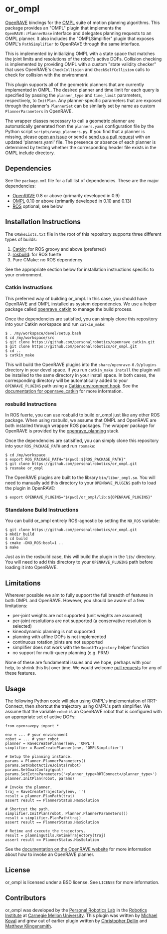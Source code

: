 # or_ompl

[OpenRAVE](http://openrave.org/) bindings for the
[OMPL](http://ompl.kavrakilab.org/) suite of motion planning algorithms. This
package provides an "OMPL" plugin that implements the `OpenRAVE::PlannerBase`
interface and delegates planning requests to an OMPL planner. It also includes
the "OMPLSimplifier" plugin that exposes OMPL's `PathSimplifier` to OpenRAVE
through the same interface.

This is implemented by initializing OMPL with a state space that matches the
joint limits and resolutions of the robot's active DOFs. Collision checking
is implemented by providing OMPL with a custom "state validity checker"
that uses OpenRAVE's `CheckCollision` and `CheckSelfCollision` calls to check
for collision with the environment.

This plugin supports all of the geometric planners that are currently
implemented in OMPL. The desired planner and time limit for each query is
specified by passing the `planner_type` and `time_limit` parameters,
respectively, to `InitPlan`. Any planner-specific parameters that are exposed
through the planner's `PlannerSet` can be similarly set by name as custom
`PlannerParameters` in OpenRAVE.

The wrapper classes necessary to call a geometric
planner are automatically generated from the `planners.yaml` configuration file
by the Python script `scripts/wrap_planners.py`. If you find that a planner is
missing, please [open an
issue](https://github.com/personalrobotics/or_ompl/issues/new) or send a [send
us a pull request](https://github.com/personalrobotics/or_ompl/compare/) with
an updated 'planners.yaml' file. The presence or absence of each planner is
determined by testing whether the corresponding header file exists in the OMPL
include directory.

## Dependencies

See the `package.xml` file for a full list of dependencies. These are the major
dependencies:

 - [OpenRAVE](http://openrave.org/) 0.8 or above (primarily developed in 0.9)
 - [OMPL](http://ompl.kavrakilab.org/) 0.10 or above (primarily developed in 0.10 and 0.13)
 - [ROS](http://ros.org/) optional, see below

## Installation Instructions

The `CMakeLists.txt` file in the root of this repository supports three
different types of builds:

1. [Catkin](http://wiki.ros.org/catkin): for ROS groovy and above (preferred)
2. [rosbuild](http://wiki.ros.org/rosbuild): for ROS fuerte
3. Pure CMake: no ROS dependency

See the appropriate section below for installation instructions specific to
your environment.

### Catkin Instructions

This preferred way of building or_ompl. In this case, you should have OpenRAVE
and OMPL installed as system dependencies. We use a helper package called
[openrave_catkin](https://github.com/personalrobotics/openrave_catkin) to
manage the build process.

Once the dependencies are satisfied, you can simply clone this repository into
your Catkin workspace and run `catkin_make`:

    $ . /my/workspace/devel/setup.bash
    $ cd /my/workspace/src
    $ git clone https://github.com/personalrobotics/openrave_catkin.git
    $ git clone https://github.com/personalrobotics/or_ompl.git
    $ cd ..
    $ catkin_make

This will build the OpenRAVE plugins into the `share/openrave-0.9/plugins`
directory in your devel space. If you run `catkin_make install` the plugin will
be installed to the same directory in your install space. In both cases, the
corresponding directory will be automatically added to your `OPENRAVE_PLUGINS`
path using a [Catkin environment
hook](http://docs.ros.org/fuerte/api/catkin/html/macros.html#catkin_add_env_hooks).
See the [documentation for
openrave_catkin](https://github.com/personalrobotics/openrave_catkin/blob/master/README.md)
for more information.

### rosbuild Instructions

In ROS fuerte, you can use rosbuild to build or_ompl just like any other ROS
package. When using rosbuild, we assume that OMPL and OpenRAVE are both
installed through wrapper ROS packages.  The wrapper package for OpenRAVE is
provided by the [openrave_planning](https://github.com/jsk-ros-pkg/openrave_planning) stack.

Once the dependencies are satisified, you can simply clone this repository into
your `ROS_PACKAGE_PATH` and run `rosmake`:

    $ cd /my/workspace
    $ export ROS_PACKAGE_PATH="$(pwd):${ROS_PACKAGE_PATH}"
    $ git clone https://github.com/personalrobotics/or_ompl.git
    $ rosmake or_ompl

The OpenRAVE plugins are built to the library `bin/libor_ompl.so`. You will
need to manually add this directory to your `OPENRAVE_PLUGINS` path to load the
plugin in OpenRAVE:

    $ export OPENRAVE_PLUGINS="$(pwd)/or_ompl/lib:${OPENRAVE_PLUGINS}"

### Standalone Build Instructions

You can build or_ompl entirely ROS-agnostic by setting the `NO_ROS` variable:

    $ git clone https://github.com/personalrobotics/or_ompl.git
    $ mkdir build
    $ cd build
    $ cmake -DNO_ROS:bool=1 ..
    $ make

Just as in the rosbuild case, this will build the plugin in the `lib/`
directory. You will need to add this directory to your `OPENRAVE_PLUGINS` path
before loading it into OpenRAVE.

## Limitations

Wherever possible we aim to fully support the full breadth of features in both
OMPL and OpenRAVE. However, you should be aware of a few limitations:

 - per-joint weights are not supported (unit weights are assumed)
 - per-joint resolutions are not supported (a conservative resolution is selected)
 - kineodynamic planning is not supported
 - planning with affine DOFs is not implemented
 - continuous rotation joints are not supported
 - simplifier does not work with the `SmoothTrajectory` helper function
 - no support for multi-query planning (e.g. PRM)

None of these are fundamental issues and we hope, perhaps with your help, to
shrink this list over time.  We would welcome [pull
requests](https://github.com/personalrobotics/or_ompl/compare/) for any of
these features.

## Usage

The following Python code will plan using OMPL's implementation of RRT-Connect,
then shortcut the trajectory using OMPL's path simplifier.  We assume that the
variable `robot` is an OpenRAVE robot that is configured with an appropriate
set of active DOFs:

    from openravepy import *

    env = ... # your environment
    robot = ... # your robot
    planner = RaveCreatePlanner(env, 'OMPL')
    simplifier = RaveCreatePlanner(env, 'OMPLSimplifier')

    # Setup the planning instance.
    params = Planner.PlannerParameters()
    params.SetRobotActiveJoints(robot)
    params.SetGoalConfig(goal)
    params.SetExtraParameters('<planner_type>RRTConnect</planner_type>')
    planner.InitPlan(robot, params)

    # Invoke the planner.
    traj = RaveCreateTrajectory(env, '')
    result = planner.PlanPath(traj)
    assert result == PlannerStatus.HasSolution
    
    # Shortcut the path.
    simplifier.InitPlan(robot, Planner.PlannerParameters())
    result = simplifier.PlanPath(traj)
    assert result == PlannerStatus.HasSolution

    # Retime and cxecute the trajectory.
    result = planningutils.RetimeTrajectory(traj)
    assert result == PlannerStatus.HasSolution

 See the [documentation on the OpenRAVE
website](http://openrave.org/docs/latest_stable/tutorials/openravepy_examples/#directly-launching-planners)
for more information about how to invoke an OpenRAVE planner.

## License
or_ompl is licensed under a BSD license. See `LICENSE` for more information.

## Contributors
or_ompl was developed by the [Personal Robotics Lab](https://personalrobotics.ri.cmu.edu) in the [Robotics
Institute](http://ri.cmu.edu) at [Carnegie Mellon University](http://www.cmu.edu). This plugin was written by [Michael
Koval](http://mkoval.org) and grew out of earlier plugin written by [Christopher Dellin](http://www.ri.cmu.edu/person.html?person_id=2267) and [Matthew Klingensmith](http://www.ri.cmu.edu/person.html?person_id=2744).

